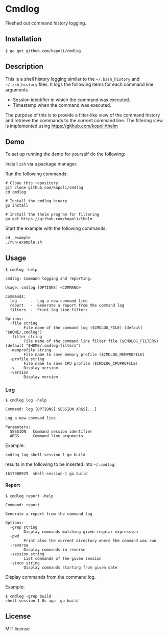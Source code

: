# Cmdlog

Fleshed out command history logging.

## Installation

```
$ go get github.com/kopoli/cmdlog
```

## Description

This is a shell history logging similar to the `~/.bash_history` and `~/.zsh_history` files.
It logs the following items for each command line arguments

- Session identifier in which the command was executed.
- Timestamp when the command was executed.

The purpose of this is to provide a filter-like view of the command history and retrieve the commands to the current command line.
The filtering view is implemented using https://github.com/kopoli/thelm

## Demo

To set up running the demo for yourself do the following:

Install `zsh` via a package manager.

Run the following commands:

```
# Clone this repository
git clone github.com/kopoli/cmdlog
cd cmdlog

# Install the cmdlog binary
go install

# Install the thelm program for filtering
go get https://github.com/kopoli/thelm
```

Start the example with the following commands:
```
cd _example
./run-example.sh
```

## Usage

```
$ cmdlog -help

cmdlog: Command logging and reporting.

Usage: cmdlog [OPTIONS] <COMMAND>

Commands:
  log      -  Log a new command line
  report   -  Generate a report from the command log
  filters  -  Print log line filters

Options:
  -file string
    	File name of the command log ($CMDLOG_FILE) (default "$HOME/.cmdlog")
  -filter string
    	File name of the command line filter file ($CMDLOG_FILTERS) (default "$HOME/.cmdlog-filters")
  -memprofile string
    	File name to save memory profile ($CMDLOG_MEMPROFILE)
  -profile string
    	File name to save CPU profile ($CMDLOG_CPUPROFILE)
  -v	Display version
  -version
    	Display version
```

### Log

```
$ cmdlog log -help

Command: log [OPTIONS] SESSION ARGS[...]

Log a new command line

Parameters:
  SESSION   Command session identifier
  ARGS      Command line arguments
```

Example:
```
cmdlog log shell-session-1 go build
```

results in the following to be inserted into `~/.cmdlog`:
```
1617900929	shell-session-1	go build
```

#### Report

```
$ cmdlog report -help

Command: report

Generate a report from the command log

Options:
  -grep string
    	Display commands matching given regular expression
  -pwd
    	Print also the current directory where the command was run
  -reverse
    	Display commands in reverse
  -session string
    	List commands of the given session
  -since string
    	Display commands starting from given date
```

Display commands from the command log.

Example:
```
$ cmdlog -grep build
shell-session-1 8s ago	go build
```

## License

MIT license
